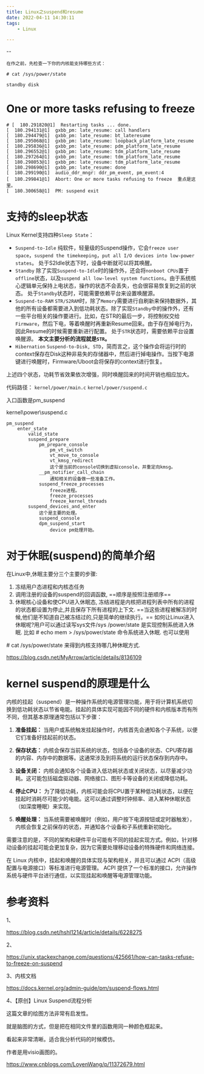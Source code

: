 ```yaml
---
title: Linux之suspend和resume
date: 2022-04-11 14:30:11
tags:
	- Linux

---
```


--

```
在作之前，先检查一下你的内核能支持哪些方式：

# cat /sys/power/state

standby disk
```



# One or more tasks refusing to freeze

```
# [  180.291820@1]  Restarting tasks ... done.
[  180.294131@1]  gxbb_pm: late_resume: call handlers
[  180.294479@1]  gxbb_pm: late_resume: bt_lateresume
[  180.295068@1]  gxbb_pm: late_resume: loopback_platform_late_resume
[  180.295836@1]  gxbb_pm: late_resume: pdm_platform_late_resume
[  180.296552@1]  gxbb_pm: late_resume: tdm_platform_late_resume
[  180.297264@1]  gxbb_pm: late_resume: tdm_platform_late_resume
[  180.298053@1]  gxbb_pm: late_resume: tdm_platform_late_resume
[  180.298690@1]  gxbb_pm: late_resume: done
[  180.299190@1]  audio_ddr_mngr: ddr_pm_event, pm_event:4
[  180.299841@1]  Abort: One or more tasks refusing to freeze  重点是这里。
[  180.300658@1]  PM: suspend exit
```

# 支持的sleep状态

Linux Kernel支持四种`Sleep State`：

- `Suspend-to-Idle`
  纯软件，轻量级的Suspend操作，它会`freeze user space`，`suspend the timekeeping`，`put all I/O devices into low-power states`。
  处于S2Idle状态下时，设备中断就可以将其唤醒。
- `Standby`
  除了实现`Suspend-to-Idle`时的操作外，还会将`nonboot CPUs`置于`offline`状态，以及`suspend all low-level system functions`。由于系统核心逻辑单元保持上电状态，操作的状态不会丢失，也会很容易恢复到之前的状态。
  处于`Standby`状态时，可能需要依赖平台来设置唤醒源。
- `Suspend-to-RAM`
  `STR/S2RAM`时，除了`Memory`需要进行自刷新来保持数据外，其他的所有设备都需要进入到低功耗状态。除了实现`Standby`中的操作外，还有一些平台相关的操作要进行。比如，在STR的最后一步，将控制权交给`Firmware`，然后下电，等着唤醒时再重新Resume回来。由于存在掉电行为，因此Resume的时候需要重新进行配置。
  处于`STR`状态时，需要依赖平台设置唤醒源。
  **本文主要分析的流程就是`STR`。**
- `Hibernation`
  `Suspend-to-Disk, STD`，简而言之，这个操作会将运行时的context保存在Disk这种非易失的存储器中，然后进行掉电操作。当按下电源键进行唤醒时，Firmware/Uboot会将保存的context进行恢复。

上述四个状态，功耗节省效果依次增强，同时唤醒回来的时间开销也相应加大。



代码路径：
`kernel/power/main.c`
`kernel/power/suspend.c`



入口函数是pm_suspend

kernel\power\suspend.c

```
pm_suspend
	enter_state
		valid_state
		suspend_prepare
			pm_prepare_console
				pm_vt_switch
				vt_move_to_console
				vt_kmsg_redirect
				这个是当前的console切换到虚拟console，并重定向kmsg。
			__pm_notifier_call_chain
				通知相关的设备做一些准备工作。
			suspend_freeze_processes
				freeze进程。
				freeze_processes
				freeze_kernel_threads
		suspend_devices_and_enter
			这个是主要的处理。
			suspend_console
			dpm_suspend_start
				device pm处理开始。
```





# 对于休眠(suspend)的简单介绍

在Linux中,休眠主要分三个主要的步骤:
1) 冻结用户态进程和内核态任务
  2) 调用注册的设备的suspend的回调函数, ==顺序是按照注册顺序==
  3) 休眠核心设备和使CPU进入休眠态, 冻结进程是内核把进程列表中所有的进程的状态都设置为停止,并且保存下所有进程的上下文. ==当这些进程被解冻的时候,他们是不知道自己被冻结过的,只是简单的继续执行。==
  如何让Linux进入休眠呢?用户可以通过读写sys文件/sys /power/state 是实现控制系统进入休眠. 比如
  \# echo mem > /sys/power/state
  命令系统进入休眠. 也可以使用

  \# cat /sys/power/state
  来得到内核支持哪几种休眠方式.



https://blog.csdn.net/MyArrow/article/details/8136109



# kernel suspend的原理是什么

内核的挂起（suspend）是一种操作系统的电源管理功能，用于将计算机系统切换到低功耗状态以节省电能。挂起的具体实现可能因不同的硬件和内核版本而有所不同，但其基本原理通常包括以下步骤：

1. **准备挂起：** 当用户或系统触发挂起操作时，内核首先会通知各个子系统，以便它们准备好挂起前的状态。

2. **保存状态：** 内核会保存当前系统的状态，包括各个设备的状态、CPU寄存器的内容、内存中的数据等。这通常涉及到将系统的运行状态保存到内存中。

3. **设备关闭：** 内核会通知各个设备进入低功耗状态或关闭状态，以尽量减少功耗。这可能包括磁盘驱动器、网络接口、图形卡等设备的关闭或降低功耗。

4. **停止CPU：** 为了降低功耗，内核可能会将CPU置于某种低功耗状态，以便在挂起时消耗尽可能少的电能。这可以通过调整时钟频率、进入某种休眠状态（如深度睡眠）来实现。

5. **唤醒处理：** 当系统需要被唤醒时（例如，用户按下电源按钮或定时器触发），内核会恢复之前保存的状态，并通知各个设备和子系统重新初始化。

需要注意的是，不同的架构和硬件平台可能有不同的挂起实现方式。例如，针对移动设备的挂起可能会更加复杂，因为它需要处理移动设备的特殊硬件和网络连接。

在 Linux 内核中，挂起和唤醒的具体实现与架构相关，并且可以通过 ACPI（高级配置与电源接口）等标准进行电源管理。 ACPI 提供了一个标准的接口，允许操作系统与硬件平台进行通信，以实现挂起和唤醒等电源管理功能。



# 参考资料

1、

https://blog.csdn.net/hshl1214/article/details/6228275

2、

https://unix.stackexchange.com/questions/425661/how-can-tasks-refuse-to-freeze-on-suspend

3、内核文档

https://docs.kernel.org/admin-guide/pm/suspend-flows.html

4、【原创】Linux Suspend流程分析 

这篇文章的绘图方法非常有启发性。

就是脑图的方式，但是把在相同文件里的函数用同一种颜色框起来。

看起来非常清晰。适合我分析代码的时候模仿。

作者是用visio画图的。

https://www.cnblogs.com/LoyenWang/p/11372679.html

